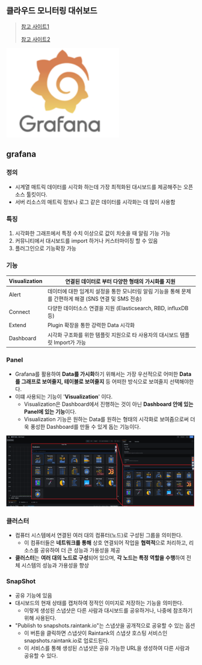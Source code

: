 ## 클라우드 모니터링 대쉬보드 

> [참고 사이트1](https://vntgcorp.github.io/grafana_df_op/)
>
> [참고 사이트2](https://grafana.com/docs/grafana/latest/)

<img src="./images/grafana.png" width="300">

## grafana

### 정의

- 시계열 매트릭 데이터를 시각화 하는데 가장 최적화된 대시보드를 제공해주는 오픈소스 툴킷이다. 
- 서버 리소스의 매트릭 정보나 로그 같은 데이터를 시각화는 데 많이 사용함

### 특징

1. 시각화한 그래프에서 특정 수치 이상으로 값이 치솟을 때 알림 기능 가능
2. 커뮤니티에서 대시보드를 import 하거나 커스터마이징 할 수 있음
3. 플러그인으로 기능확장 가능

### 기능 

| Visualization | 연결된 데이터로 부터 다양한 형태의 가시화를 지원             |
| ------------- | ------------------------------------------------------------ |
| Alert         | 데이터에 대한 임계치 설정을 통한 모니터링 알림 기능을 통해 문제를 간편하게 해결 (SNS 연결 및 SMS 전송) |
| Connect       | 다양한 데이터소스 연결을 지원 (Elasticsearch, RBD, influxDB 등) |
| Extend        | Plugin 확장을 통한 강력한 Data 시각화                        |
| Dashboard     | 시각화 구조화를 위한 템플릿 지원으로 타 사용자의 대시보드 템플릿 Import가 가능 |

### Panel

- Grafana를 활용하여 **Data를 가시화**하기 위해서는 가장 우선적으로 어떠한 **Data를 그래프로 보여줄지, 테이블로 보여줄지** 등 어떠한 방식으로 보여줄지 선택해야한다.
- 이떄 사용되는 기능이 '**Visualization**' 이다. 
  - Visualization은 Dashboard에서 진행하는 것이 아닌 **Dashboard 안에 있는 Panel에 있는 기능**이다. 
  - Visualization 기능은 원하는 Data를 원하는 형태의 시각화로 보여줌으로써 더욱 풍성한 Dashboard를 만들 수 있게 돕는 기능이다. 

<img src="./images/visualization.png" width="500">

### 클러스터

- 컴퓨터 시스템에서 연결된 여러 대의 컴퓨터(노드)로 구성된 그룹을 의미한다. 
  - 이 컴퓨터들은 **네트워크를 통해** 상호 연결되어 작업을 **협력적**으로 처리하고, 리소스를 공유하여 더 큰 성능과 가용성을 제공
- **클러스터**는 **여러 대의 노드로 구성**되어 있으며, **각 노드는 특정 역할을 수행**하여 전체 시스템의 성능과 가용성을 향상

### SnapShot

- 공유 기능에 있음
- 대시보드의 현재 상태를 캡처하여 정적인 이미지로 저장하는 기능을 의미한다. 
  - 이렇게 생성된 스냅샷은 다른 사람과 대시보드를 공유하거나, 나중에 참조하기 위해 사용된다. 
- "Publish to snapshots.raintank.io"는 스냅샷을 공개적으로 공유할 수 있는 옵션
  - 이 버튼을 클릭하면 스냅샷이 Raintank의 스냅샷 호스팅 서비스인 snapshots.raintank.io로 업로드된다.
  - 이 서비스를 통해 생성된 스냅샷은 공유 가능한 URL을 생성하여 다른 사람과 공유할 수 있다. 